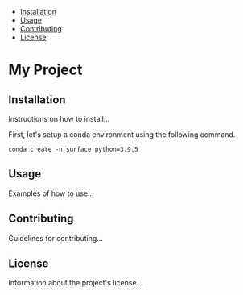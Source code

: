 - [Installation](#installation)
- [Usage](#usage)
- [Contributing](#contributing)
- [License](#license)


# My Project

## Installation

Instructions on how to install...

First, let's setup a conda environment using the following command. 

```
conda create -n surface python=3.9.5
```

## Usage

Examples of how to use...

## Contributing

Guidelines for contributing...

## License

Information about the project's license...
